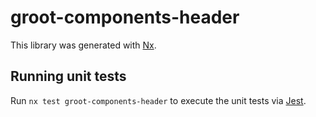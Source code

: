 # groot-components-header

This library was generated with [Nx](https://nx.dev).

## Running unit tests

Run `nx test groot-components-header` to execute the unit tests via [Jest](https://jestjs.io).
